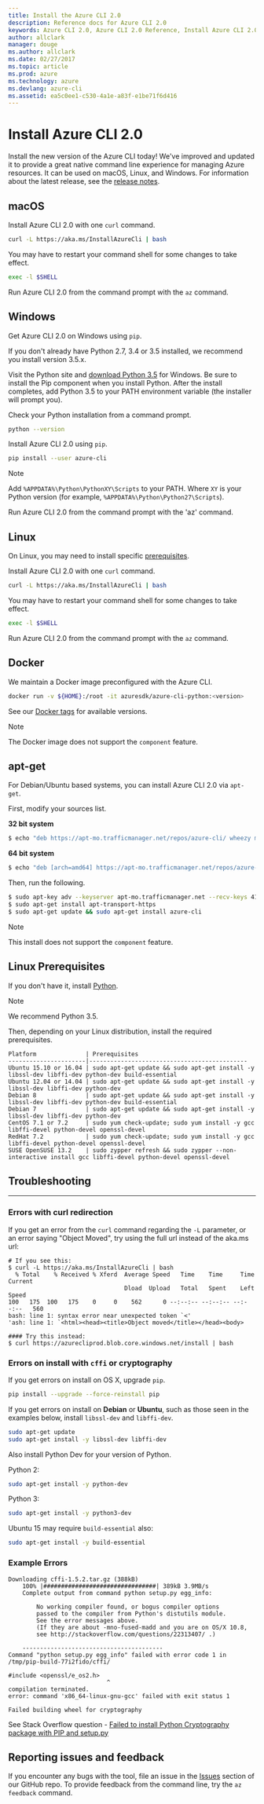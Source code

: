 ```yaml
---
title: Install the Azure CLI 2.0
description: Reference docs for Azure CLI 2.0
keywords: Azure CLI 2.0, Azure CLI 2.0 Reference, Install Azure CLI 2.0, Azure Python CLI
author: allclark
manager: douge
ms.author: allclark
ms.date: 02/27/2017
ms.topic: article
ms.prod: azure
ms.technology: azure
ms.devlang: azure-cli
ms.assetid: ea5c0ee1-c530-4a1e-a83f-e1be71f6d416
---
```


# Install Azure CLI 2.0

Install the new version of the Azure CLI today!
We've improved and updated it to provide a great native command line experience for managing Azure resources.
It can be used on macOS, Linux, and Windows.
For information about the latest release, see the [release notes](release-notes-azure-cli.md).

## macOS

Install Azure CLI 2.0 with one `curl` command.

```bash
curl -L https://aka.ms/InstallAzureCli | bash
```
You may have to restart your command shell for some changes to take effect.

```bash
exec -l $SHELL
```
Run Azure CLI 2.0 from the command prompt with the `az` command.

## Windows

Get Azure CLI 2.0 on Windows using `pip`. 

If you don't already have Python 2.7, 3.4 or 3.5 installed, we recommend you install version 3.5.x.

Visit the Python site and [download Python 3.5](https://www.python.org/downloads/release/python-352/) for Windows.
Be sure to install the Pip component when you install Python.
After the install completes, add Python 3.5 to your PATH environment variable (the installer will prompt you).

Check your Python installation from a command prompt.

```bash
python --version
```

Install Azure CLI 2.0 using `pip`.

```bash
pip install --user azure-cli
```

> [!NOTE]
> Add `%APPDATA%\Python\PythonXY\Scripts` to your PATH. Where `XY` is your Python version (for example, `%APPDATA%\Python\Python27\Scripts`).

Run Azure CLI 2.0 from the command prompt with the 'az' command.

## Linux

On Linux, you may need to install specific [prerequisites](#linux-prerequisites).

Install Azure CLI 2.0 with one `curl` command.

```bash
curl -L https://aka.ms/InstallAzureCli | bash
```
You may have to restart your command shell for some changes to take effect.

```bash
exec -l $SHELL
```
Run Azure CLI 2.0 from the command prompt with the `az` command.

## Docker

We maintain a Docker image preconfigured with the Azure CLI.

```bash
docker run -v ${HOME}:/root -it azuresdk/azure-cli-python:<version>
```

See our [Docker tags](https://hub.docker.com/r/azuresdk/azure-cli-python/tags/) for available versions.

> [!NOTE]
> The Docker image does not support the `component` feature.

## apt-get

For Debian/Ubuntu based systems, you can install Azure CLI 2.0 via `apt-get`.

First, modify your sources list.

**32 bit system**

```bash
$ echo "deb https://apt-mo.trafficmanager.net/repos/azure-cli/ wheezy main" | sudo tee /etc/apt/sources.list.d/azure-cli.list
```

**64 bit system**

```bash
$ echo "deb [arch=amd64] https://apt-mo.trafficmanager.net/repos/azure-cli/ wheezy main" | sudo tee /etc/apt/sources.list.d/azure-cli.list
```

Then, run the following.

```bash
$ sudo apt-key adv --keyserver apt-mo.trafficmanager.net --recv-keys 417A0893
$ sudo apt-get install apt-transport-https
$ sudo apt-get update && sudo apt-get install azure-cli
```

> [!NOTE]
> This install does not support the `component` feature.

## Linux Prerequisites

If you don't have it, install [Python](https://www.python.org/downloads).

> [!NOTE]
> We recommend Python 3.5.

Then, depending on your Linux distribution, install the required prerequisites.

```
Platform              | Prerequisites
----------------------|---------------------------------------------
Ubuntu 15.10 or 16.04 | sudo apt-get update && sudo apt-get install -y libssl-dev libffi-dev python-dev build-essential
Ubuntu 12.04 or 14.04 | sudo apt-get update && sudo apt-get install -y libssl-dev libffi-dev python-dev
Debian 8              | sudo apt-get update && sudo apt-get install -y libssl-dev libffi-dev python-dev build-essential
Debian 7              | sudo apt-get update && sudo apt-get install -y libssl-dev libffi-dev python-dev
CentOS 7.1 or 7.2     | sudo yum check-update; sudo yum install -y gcc libffi-devel python-devel openssl-devel
RedHat 7.2            | sudo yum check-update; sudo yum install -y gcc libffi-devel python-devel openssl-devel
SUSE OpenSUSE 13.2    | sudo zypper refresh && sudo zypper --non-interactive install gcc libffi-devel python-devel openssl-devel
```

## Troubleshooting
-------------------------------

### Errors with curl redirection

If you get an error from the `curl` command regarding the `-L` parameter, or an error saying "Object Moved", try using the full url instead of the aka.ms url:
```
# If you see this:
$ curl -L https://aka.ms/InstallAzureCli | bash
  % Total    % Received % Xferd  Average Speed   Time    Time     Time  Current
                                 Dload  Upload   Total   Spent    Left  Speed
100   175  100   175    0     0    562      0 --:--:-- --:--:-- --:--:--   560
bash: line 1: syntax error near unexpected token `<'
'ash: line 1: `<html><head><title>Object moved</title></head><body>

#### Try this instead:
$ curl https://azurecliprod.blob.core.windows.net/install | bash
```


### Errors on install with `cffi` or cryptography

If you get errors on install on OS X, upgrade `pip`.

```bash
pip install --upgrade --force-reinstall pip
```

If you get errors on install on **Debian** or **Ubuntu**, such as those seen in the examples below,
install `libssl-dev` and `libffi-dev`.

```bash
sudo apt-get update
sudo apt-get install -y libssl-dev libffi-dev
```

Also install Python Dev for your version of Python.

Python 2:

```bash
sudo apt-get install -y python-dev
```

Python 3:

```bash
sudo apt-get install -y python3-dev
```

Ubuntu 15 may require `build-essential` also:

```bash
sudo apt-get install -y build-essential
```

### Example Errors

```
Downloading cffi-1.5.2.tar.gz (388kB)
    100% |################################| 389kB 3.9MB/s
    Complete output from command python setup.py egg_info:

        No working compiler found, or bogus compiler options
        passed to the compiler from Python's distutils module.
        See the error messages above.
        (If they are about -mno-fused-madd and you are on OS/X 10.8,
        see http://stackoverflow.com/questions/22313407/ .)

    ----------------------------------------
Command "python setup.py egg_info" failed with error code 1 in /tmp/pip-build-77i2fido/cffi/
```

```
#include <openssl/e_os2.h>
                            ^
compilation terminated.
error: command 'x86_64-linux-gnu-gcc' failed with exit status 1

Failed building wheel for cryptography
```

See Stack Overflow question - [Failed to install Python Cryptography package with PIP and setup.py](http://stackoverflow.com/questions/22073516/failed-to-install-python-cryptography-package-with-pip-and-setup-py)

## Reporting issues and feedback
If you encounter any bugs with the tool,
file an issue in the [Issues](https://github.com/Azure/azure-cli/issues) section of our GitHub repo.
To provide feedback from the command line, try the `az feedback` command.
